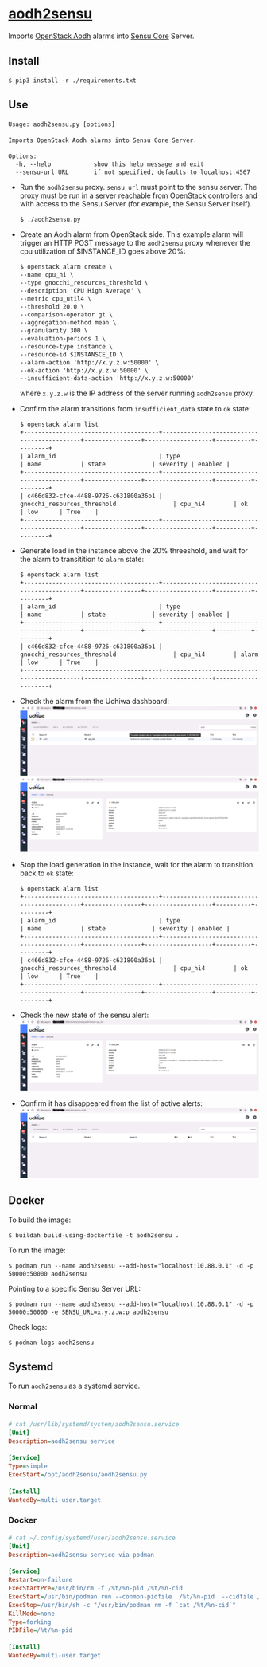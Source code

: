 # [aodh2sensu](https://github.com/josecastillolema/aodh2sensu)

Imports [OpenStack Aodh](https://docs.openstack.org/aodh/latest/) alarms into [Sensu Core](https://docs.sensu.io/sensu-core/latest/) Server.

## Install

```
$ pip3 install -r ./requirements.txt
```

## Use

```
Usage: aodh2sensu.py [options]

Imports OpenStack Aodh alarms into Sensu Core Server.

Options:
  -h, --help            show this help message and exit
  --sensu-url URL       if not specified, defaults to localhost:4567
```

- Run the `aodh2sensu` proxy. `sensu_url` must point to the sensu server. The proxy must be run in a server reachable from OpenStack controllers and with access to the Sensu Server (for example, the Sensu Server itself).

   ```
   $ ./aodh2sensu.py
   ```

- Create an Aodh alarm from OpenStack side. This example alarm will trigger an HTTP POST message to the `aodh2sensu` proxy whenever the cpu utilization of $INSTANCE_ID goes above 20%:
   ```
   $ openstack alarm create \
   --name cpu_hi \
   --type gnocchi_resources_threshold \
   --description 'CPU High Average' \
   --metric cpu_util4 \
   --threshold 20.0 \
   --comparison-operator gt \
   --aggregation-method mean \
   --granularity 300 \
   --evaluation-periods 1 \
   --resource-type instance \
   --resource-id $INSTANSCE_ID \
   --alarm-action 'http://x.y.z.w:50000' \
   --ok-action 'http://x.y.z.w:50000' \
   --insufficient-data-action 'http://x.y.z.w:50000'
   ```
   where `x.y.z.w` is the IP address of the server running `aodh2sensu` proxy.

- Confirm the alarm transitions from `insufficient_data` state to `ok` state:
   ```
   $ openstack alarm list
   +--------------------------------------+--------------------------------------------+----------------+-------------------+----------+---------+
   | alarm_id                             | type                                       | name           | state             | severity | enabled |
   +--------------------------------------+--------------------------------------------+----------------+-------------------+----------+---------+
   | c466d832-cfce-4488-9726-c631800a36b1 | gnocchi_resources_threshold                | cpu_hi4        | ok                | low      | True    |
   +--------------------------------------+--------------------------------------------+----------------+-------------------+----------+---------+
   ```
   
- Generate load in the instance above the 20% threeshold, and wait for the alarm to transitition to `alarm` state:
   ```
   $ openstack alarm list
   +--------------------------------------+--------------------------------------------+----------------+-------------------+----------+---------+
   | alarm_id                             | type                                       | name           | state             | severity | enabled |
   +--------------------------------------+--------------------------------------------+----------------+-------------------+----------+---------+
   | c466d832-cfce-4488-9726-c631800a36b1 | gnocchi_resources_threshold                | cpu_hi4        | alarm             | low      | True    |
   +--------------------------------------+--------------------------------------------+----------------+-------------------+----------+---------+
   ```

- Check the alarm from the Uchiwa dashboard:
![Screenshot 1 of the Uchiwa dashboard](https://raw.githubusercontent.com/josecastillolema/aodh2sensu/master/doc/img/screenshot1.png)
![Screenshoto 2 of the Uchiwa dashboard](https://raw.githubusercontent.com/josecastillolema/aodh2sensu/master/doc/img/screenshot2.png)


- Stop the load generation in the instance, wait for the alarm to transition back to `ok` state:
   ```
   $ openstack alarm list
   +--------------------------------------+--------------------------------------------+----------------+-------------------+----------+---------+
   | alarm_id                             | type                                       | name           | state             | severity | enabled |
   +--------------------------------------+--------------------------------------------+----------------+-------------------+----------+---------+
   | c466d832-cfce-4488-9726-c631800a36b1 | gnocchi_resources_threshold                | cpu_hi4        | ok                | low      | True    |
   +--------------------------------------+--------------------------------------------+----------------+-------------------+----------+---------+
   ```

- Check the new state of the sensu alert:
![Screenshot 3 of the Uchiwa dashboard](https://raw.githubusercontent.com/josecastillolema/aodh2sensu/master/doc/img/screenshot3.png)

- Confirm it has disappeared from the list of active alerts:
![Screenshot 4 of the Uchiwa dashboard](https://raw.githubusercontent.com/josecastillolema/aodh2sensu/master/doc/img/screenshot4.png)


## Docker
To build the image:

```
$ buildah build-using-dockerfile -t aodh2sensu .
```

To run the image:

```
$ podman run --name aodh2sensu --add-host="localhost:10.88.0.1" -d -p 50000:50000 aodh2sensu
```

Pointing to a specific Sensu Server URL:

```
$ podman run --name aodh2sensu --add-host="localhost:10.88.0.1" -d -p 50000:50000 -e SENSU_URL=x.y.z.w:p aodh2sensu
```

Check logs:
```
$ podman logs aodh2sensu
```

## Systemd

To run `aodh2sensu` as a systemd service.

### Normal
```ini
# cat /usr/lib/systemd/system/aodh2sensu.service
[Unit]
Description=aodh2sensu service

[Service]
Type=simple
ExecStart=/opt/aodh2sensu/aodh2sensu.py

[Install]
WantedBy=multi-user.target
```

### Docker
```ini
# cat ~/.config/systemd/user/aodh2sensu.service 
[Unit]
Description=aodh2sensu service via podman

[Service]
Restart=on-failure
ExecStartPre=/usr/bin/rm -f /%t/%n-pid /%t/%n-cid
ExecStart=/usr/bin/podman run --conmon-pidfile  /%t/%n-pid  --cidfile /%t/%n-cid --add-host="localhost:10.88.0.1" -d --name aodh2sensu -p 50000:50000 aodh2sensu
ExecStop=/usr/bin/sh -c "/usr/bin/podman rm -f `cat /%t/%n-cid`"
KillMode=none
Type=forking
PIDFile=/%t/%n-pid

[Install]
WantedBy=multi-user.target

```
